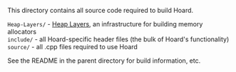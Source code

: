 This directory contains all source code required to build Hoard.

`Heap-Layers/`  - [Heap Layers](http://www.heaplayers.org), an infrastructure for building memory allocators  
`include/`     - all Hoard-specific header files (the bulk of Hoard's functionality)  
`source/`      - all .cpp files required to use Hoard  

See the README in the parent directory for build information, etc.




